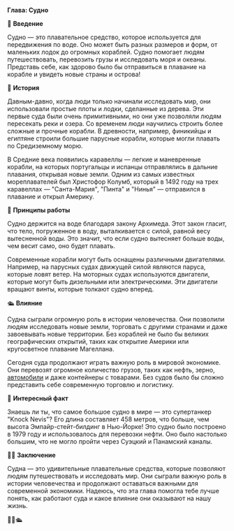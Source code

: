 **Глава: Судно**

🌊 **Введение**

Судно — это плавательное средство, которое используется для передвижения по воде. Оно может быть разных размеров и форм, от маленьких лодок до огромных кораблей. Судно помогает людям путешествовать, перевозить грузы и исследовать моря и океаны. Представь себе, как здорово было бы отправиться в плавание на корабле и увидеть новые страны и острова!

🌈 **История**

Давным-давно, когда люди только начинали исследовать мир, они использовали простые плоты и лодки, сделанные из дерева. Эти первые суда были очень примитивными, но они уже позволяли людям пересекать реки и озера. Со временем люди научились строить более сложные и прочные корабли. В древности, например, финикийцы и египтяне строили большие парусные корабли, которые могли плавать по Средиземному морю. 

В Средние века появились каравеллы — легкие и маневренные корабли, на которых португальцы и испанцы отправлялись в дальние плавания, открывая новые земли. Одним из самых известных мореплавателей был Христофор Колумб, который в 1492 году на трех каравеллах — "Санта-Мария", "Пинта" и "Нинья" — отправился в плавание и открыл Америку.

🚢 **Принципы работы**

Судно держится на воде благодаря закону Архимеда. Этот закон гласит, что тело, погруженное в воду, выталкивается с силой, равной весу вытесненной воды. Это значит, что если судно вытесняет больше воды, чем весит само, оно будет плавать. 

Современные корабли могут быть оснащены различными двигателями. Например, на парусных судах движущей силой являются паруса, которые ловят ветер. На моторных судах используются двигатели, которые могут быть дизельными или электрическими. Эти двигатели вращают винты, которые толкают судно вперед.

🛳️ **Влияние**

Судна сыграли огромную роль в истории человечества. Они позволили людям исследовать новые земли, торговать с другими странами и даже завоевывать новые территории. Без кораблей не было бы великих географических открытий, таких как открытие Америки или кругосветное плавание Магеллана.

Сегодня суда продолжают играть важную роль в мировой экономике. Они перевозят огромное количество грузов, таких как нефть, зерно, [автомобили](Автомобиль.md#автомобиль) и даже контейнеры с товарами. Без судов было бы сложно представить себе современную торговлю и логистику.

🌟 **Интересный факт**

Знаешь ли ты, что самое большое судно в мире — это супертанкер "Knock Nevis"? Его длина составляет 458 метров, что больше, чем высота Эмпайр-стейт-билдинг в Нью-Йорке! Это судно было построено в 1979 году и использовалось для перевозки нефти. Оно было настолько большим, что не могло пройти через Суэцкий и Панамский каналы.

🚣‍♂️ **Заключение**

Судна — это удивительные плавательные средства, которые позволяют людям путешествовать и исследовать мир. Они сыграли важную роль в истории человечества и продолжают оставаться важными для современной экономики. Надеюсь, что эта глава помогла тебе лучше понять, как работают суда и какое влияние они оказывают на нашу жизнь. 

🌊🚢🛳️